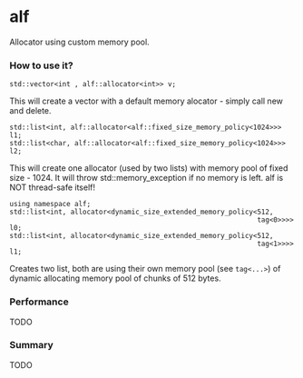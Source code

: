 # alf
Allocator using custom memory pool.

### How to use it?

    std::vector<int , alf::allocator<int>> v;

This will create a vector with a default memory alocator - simply call new and delete.

    std::list<int, alf::allocator<alf::fixed_size_memory_policy<1024>>> l1;
    std::list<char, alf::allocator<alf::fixed_size_memory_policy<1024>>> l2;

This will create one allocator (used by two lists) with memory pool of fixed size - 1024. It will throw std::memory_exception if no memory is left. alf is NOT thread-safe itself!

    using namespace alf;
    std::list<int, allocator<dynamic_size_extended_memory_policy<512,
                                                                 tag<0>>>> l0;
    std::list<int, allocator<dynamic_size_extended_memory_policy<512,
                                                                 tag<1>>>> l1;

Creates two list, both are using their own memory pool (see `tag<...>`) of dynamic allocating memory pool of chunks of 512 bytes.


### Performance

TODO

### Summary

TODO